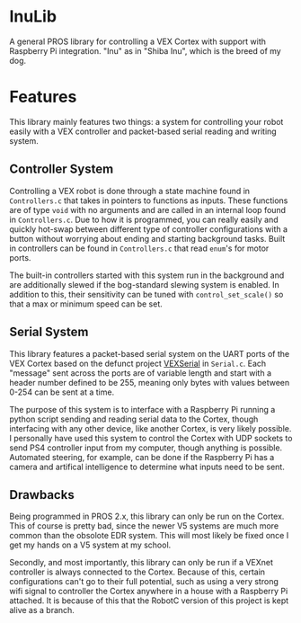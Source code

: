 # InuLib
A general PROS library for controlling a VEX Cortex with support with Raspberry Pi integration. "Inu" as in "Shiba Inu", which is the breed of my dog. 

# Features
This library mainly features two things: a system for controlling your robot easily with a VEX controller and packet-based serial reading and writing system.

## Controller System
Controlling a VEX robot is done through a state machine found in `Controllers.c` that takes in pointers to functions as inputs. These functions are of type `void` with no arguments and are called in an internal loop found in `Controllers.c`. Due to how it is programmed, you can really easily and quickly hot-swap between different type of controller configurations with a button without worrying about ending and starting background tasks. Built in controllers can be found in `Controllers.c` that read `enum`'s for motor ports.

The built-in controllers started with this system run in the background and are additionally slewed if the bog-standard slewing system is enabled. In addition to this, their sensitivity can be tuned with `control_set_scale()` so that a max or minimum speed can be set.

## Serial System
This library features a packet-based serial system on the UART ports of the VEX Cortex based on the defunct project [VEXSerial](https://github.com/EvolvedAwesome/VEXSerial) in `Serial.c`. Each "message" sent across the ports are of variable length and start with a header number defined to be 255, meaning only bytes with values between 0-254 can be sent at a time. 

The purpose of this system is to interface with a Raspberry Pi running a python script sending and reading serial data to the Cortex, though interfacing with any other device, like another Cortex, is very likely possible. I personally have used this system to control the Cortex with UDP sockets to send PS4 controller input from my computer, though anything is possible. Automated steering, for example, can be done if the Raspberry Pi has a camera and artifical intelligence to determine what inputs need to be sent. 

## Drawbacks
Being programmed in PROS 2.x, this library can only be run on the Cortex. This of course is pretty bad, since the newer V5 systems are much more common than the obsolote EDR system. This will most likely be fixed once I get my hands on a V5 system at my school.

Secondly, and most importantly, this library can only be run if a VEXnet controller is always connected to the Cortex. Because of this, certain configurations can't go to their full potential, such as using a very strong wifi signal to controller the Cortex anywhere in a house with a Raspberry Pi attached. It is because of this that the RobotC version of this project is kept alive as a branch. 

